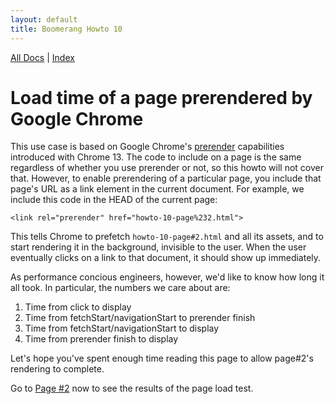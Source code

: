 ```yaml
---
layout: default
title: Boomerang Howto 10
---
```


[All Docs](/) | [Index](index.html)

# Load time of a page prerendered by Google Chrome

This use case is based on Google Chrome's
[prerender](http://code.google.com/chrome/whitepapers/prerender.html)
capabilities introduced with Chrome 13. The code to include on a page is
the same regardless of whether you use prerender or not, so this howto
will not cover that. However, to enable prerendering of a particular
page, you include that page's URL as a link element in the current
document. For example, we include this code in the HEAD of the current
page:

    <link rel="prerender" href="howto-10-page%232.html">

This tells Chrome to prefetch `howto-10-page#2.html` and all its assets,
and to start rendering it in the background, invisible to the user. When
the user eventually clicks on a link to that document, it should show up
immediately.

As performance concious engineers, however, we'd like to know how long
it all took. In particular, the numbers we care about are:

1.  Time from click to display
2.  Time from fetchStart/navigationStart to prerender finish
3.  Time from fetchStart/navigationStart to display
4.  Time from prerender finish to display

Let's hope you've spent enough time reading this page to allow page\#2's
rendering to complete.

Go to [Page \#2](howto-10-page%232.html) now to see the results of the
page load test.

<div id="results">
</div>

<script src="/boomerang/boomerang.js" type="text/javascript"> </script>
<script src="/boomerang/plugins/bw.js" type="text/javascript"> </script>
<script src="/boomerang/plugins/navtiming.js" type="text/javascript"> </script>
<script src="/boomerang/plugins/rt.js" type="text/javascript"> </script>
<script src="howtos.js" type="text/javascript"> </script>
<script type="text/javascript">
BOOMR.init({
		BW: {
			enabled: false
		},
		RT: {
			cookie: 'HOWTO-RT'
		}
	});
</script>
